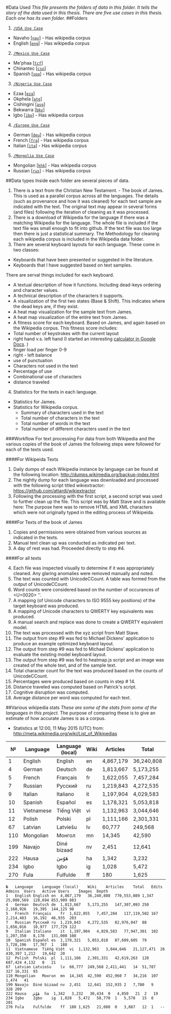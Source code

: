 #Data Used
_This file presents the folders of data in this folder. It tells the story of the data used in this thesis. There are five use cases in this thesis. Each one has its own folder._
##Folders

1. [`/USA Use Case`](/Publications/2015%20-%20Thesis/Data%20Used/1.%20USA%20Use%20Case)
 * Navaho [[`nav`](http://www.ethnologue.com/language/nav)] - Has wikipedia corpus
 * English [[`eng`](http://www.ethnologue.com/language/eng)] - Has wikipedia corpus
2. [`/Mexico Use Case`](/Publications/2015%20-%20Thesis/Data%20Used/2.%20Mexico%20Use%20Case)
 * Me'phaa [[`tcf`](http://www.ethnologue.com/language/tcf)]
 * Chinantec [[`cso`](http://www.ethnologue.com/language/cso)]
 * Spanish	[[`spa`](http://www.ethnologue.com/language/spa)] - Has wikipedia corpus
3. [`/Nigeria Use Case`](/Publications/2015%20-%20Thesis/Data%20Used/3.%20Nigeria%20Use%20Case)
 * Ezaa [[`eza`](http://www.ethnologue.com/language/eza)]
 * Okphela [[`atg`](http://www.ethnologue.com/language/atg)]
 * Cishingini [[`asg`](http://www.ethnologue.com/language/asg)]
 * Bekwarra [[`bkv`](http://www.ethnologue.com/language/bkv)]
 * Igbo [[`ibo`](http://www.ethnologue.com/language/ibo)] - Has wikipedia corpus
4. [`/Europe Use Case`](/Publications/2015%20-%20Thesis/Data%20Used/4.%20Europe%20Use%20Case)
 * German [[`deu`](http://www.ethnologue.com/language/deu)] - Has wikipedia corpus
 * French [[`fra`](http://www.ethnologue.com/language/fra)] - Has wikipedia corpus
 * Italian [[`ita`](http://www.ethnologue.com/language/ita)] - Has wikipedia corpus
5. [`/Mongolia Use Case`](/Publications/2015%20-%20Thesis/Data%20Used/5.%20Mongolia%20Use%20Case)
 * Mongolian [[`khk`](http://www.ethnologue.com/language/khk)] - Has wikipedia corpus
 * Russian [[`rus`](http://www.ethnologue.com/language/rus)] - Has wikipedia corpus

##Data types
Inside each folder are several pieces of data.

1. There is a text from the Christian New Testament. - The book of James. This is used as a parallel corpus across all the languages. The details (such as provenance and how it was cleaned) for each text sample are indicated with the text. The original text may appear in several forms (and files) following the iteration of cleaning as it was processed.
2. There is a download of Wikipedia for the language if there was a matching Wikipedia for the language. The whole file is included if the text file was small enough to fit into github. If the text file was too large then there is just a statistical summary. The Methodology for cleaning each wikipedia corpus is included in the Wikipedia data folder.
3. There are several keyboard layouts for each language. These come in two classes:
 * Keyboards that have been presented or suggested in the literature.
 * Keyboards that I have suggested based on text samples.
 
 There are serval things included for each keyboard.
  * A textual description of how it functions. Including dead-keys ordering and character values.
  * A technical description of the characters it supports.
  * A visualization of the first two states (Base & Shift). This indicates where the dead keys are, if they exist.
  * A heat map visualization for the sample text from James.
  * A heat map visualization of the entire text from James.
  * A fitness score for each keyboard. Based on James, and again based on the Wikipedia corpus. This fitness score includes:
   * Total number of keystrokes with the current layout
   * right hand v.s. left hand (I started an interesting [calculator in Google Docs](https://docs.google.com/spreadsheets/d/1B6rpynT1MsrPjLi5seWRGMWy5qq9sn-DnWS-sTHRp2k/edit?usp=sharing). )
   * finger load per finger 0-9
   * right - left balance
   * use of punctuation
   * Characters not used in the text
   * Percentage of use
   * Combinational use of characters
   * distance traveled
4. Statistics for the texts in each language.
 * Statistics for James.
 * Statistics for Wikipedia corpus.
   * Summary of characters used in the text
   * Total number of characters in the text
   * Total number of words in the text
   * Total number of different characters used in the text
   

###Workflow For text processing
For data from both Wikipedia and the various copies of the book of James the following steps were followed for each of the texts used.

####For Wikipeida Texts
1. Daily dumps of each Wikipedia instance by language can be found at the following location: http://dumps.wikimedia.org/backup-index.html
2. The nightly dump for each language was downloaded and processed with the following script titled wikiextractor: https://github.com/attardi/wikiextractor
3. Following the processing with the first script, a second script was used to further clean up the file. This script was by Matt Stave and is available here:
 The purpose here was to remove HTML and XML characters which were not originally typed in the editing process of Wikipeida.

####For Texts of the book of James
1. Copies and permissions were obtained from various sources as indicated in the texts.
2. Manual text clean up was conducted as indicated per text.
3. A day of rest was had. Proceeded directly to step #4.

####For all texts

4. Each file was inspected visually to determine if it was appropriately cleaned. Any glaring anomalies were removed manually and noted.
5. The text was counted with UnicodeCCount. A table was formed from the output of UnicodeCCount.
6. Word counts were considered based on the number of occurances of <U+0020> ''.
7. A mapping (of Unicode characters to ISO 9555 key positions) of the target keyboard was produced.
8. A mapping of Unicode characters to QWERTY key equivalents was produced.
9. A manual search and replace was done to create a QWERTY equivalent model.
10. The text was processed with the xyz script from Matt Stave.
11. The output from step #9 was fed to Michael Dickens' application to produce an example optimized keyboard layout.
12. The output from step #9 was fed to Michael Dickens' application to evaluate the existing model keyboard layout.
13. The output from step #9 was fed to heatmap.js script and an image was created of the whole text, and of the sample text.
14. Total character count for the text was produced based on the counts of UnicodeCCount.
15. Percentages were produced based on counts in step # 14.
16. Distance traveled was computed based on Patrick's script.
17. Cognitive disruption was computed.
18. Average distance per word was computed for each text.


##Various wikipedia stats
_These are some of the stats from some of the languages in this project._
The purpose of comparing these is to give an estimate of how accurate James is as a corpus.

* Statistics at 12:00, 11 May 2015 (UTC) from: http://meta.wikimedia.org/wiki/List_of_Wikipedias

№|Language|Language (local)|Wiki|Articles|Total|Edits|Admins|Users|Active Users|Images|Depth
---|---|---|---|---|---|---|---|---|---|---|---
1|English|English|en|4,867,179|36,240,808|770,553,089|1,347|25,080,569|128,694|853,909|883
4|German|Deutsch|de|1,813,667|5,173,255|147,307,093|250|2,160,926|19,395|144,125|98
5|French|Français|fr|1,622,055|7,457,284|117,119,502|167|2,214,483|16,192|46,935|203
7|Russian|Русский|ru|1,219,843|4,272,535|82,976,047|88|1,656,016|10,977|177,729|122
9|Italian|Italiano|it|1,197,904|4,029,583|77,947,301|102|1,207,350|8,178|131,008|108
10|Spanish|Español|es|1,178,321|5,053,818|87,609,605|79|3,728,196|17,767|1|188
11|Vietnamese|Tiếng Việt|vi|1,132,963|3,044,646|21,127,471|26|439,397|1,212|19,642|20
12|Polish|Polski|pl|1,111,166|2,301,331|42,619,263|120|687,424|4,132|0|21
67|Latvian|Latviešu|lv|60,777|249,568|2,411,441|14|51,787|327|16,331|93
110|Mongolian|Монгол|mn|14,345|42,590|452,960|7|34,216|107|1,474|41
199|Navajo|Diné bizaad|nv|2,451|12,641|152,935|2|7,780|9|328|209
222|Hausa|هَوُسَ|ha|1,342|3,232|30,434|0|4,850|21|2|19
234|Igbo|Igbo|ig|1,028|5,472|58,770|1|5,578|15|8|201
270|Fula|Fulfulde|ff|180|1,625|21,088|0|3,887|12|1|--


```
№	Language	Language (local)	Wiki	Articles	Total	Edits	Admins	Users	Active Users	Images	Depth
1	English	English	en	4,867,179	36,240,808	770,553,089	1,347	25,080,569	128,694	853,909	883
4	German	Deutsch	de	1,813,667	5,173,255	147,307,093	250	2,160,926	19,395	144,125	98
5	French	Français	fr	1,622,055	7,457,284	117,119,502	167	2,214,483	16,192	46,935	203
7	Russian	Русский	ru	1,219,843	4,272,535	82,976,047	88	1,656,016	10,977	177,729	122
9	Italian	Italiano	it	1,197,904	4,029,583	77,947,301	102	1,207,350	8,178	131,008	108
10	Spanish	Español	es	1,178,321	5,053,818	87,609,605	79	3,728,196	17,767	1	188
11	Vietnamese	Tiếng Việt	vi	1,132,963	3,044,646	21,127,471	26	439,397	1,212	19,642	20
12	Polish	Polski	pl	1,111,166	2,301,331	42,619,263	120	687,424	4,132	0	21
67	Latvian	Latviešu	lv	60,777	249,568	2,411,441	14	51,787	327	16,331	93
110	Mongolian	Монгол	mn	14,345	42,590	452,960	7	34,216	107	1,474	41
199	Navajo	Diné bizaad	nv	2,451	12,641	152,935	2	7,780	9	328	209
222	Hausa	هَوُسَ	ha	1,342	3,232	30,434	0	4,850	21	2	19
234	Igbo	Igbo	ig	1,028	5,472	58,770	1	5,578	15	8	201
270	Fula	Fulfulde	ff	180	1,625	21,088	0	3,887	12	1	--
```
